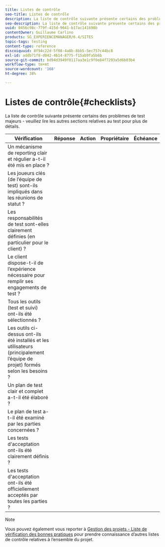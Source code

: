 ```yaml
---
title: Listes de contrôle
seo-title: Listes de contrôle
description: La liste de contrôle suivante présente certains des problèmes de test majeurs
seo-description: La liste de contrôle suivante présente certains des problèmes de test majeurs
uuid: 0456c98c-779f-415d-9641-b17ac141698b
contentOwner: Guillaume Carlino
products: SG_EXPERIENCEMANAGER/6.4/SITES
topic-tags: testing
content-type: reference
discoiquuid: 8f94c22d-5f08-4a8b-8bb5-5ec757c44bc8
exl-id: addb71f8-d042-4b14-8775-f15ab9fa5b6b
source-git-commit: bd94d3949f0117aa3e1c9f0e84f7293a5d6b03b4
workflow-type: tm+mt
source-wordcount: '168'
ht-degree: 38%

---
```


# Listes de contrôle{#checklists}

La liste de contrôle suivante présente certains des problèmes de test majeurs - veuillez lire les autres sections relatives au test pour plus de détails.

| Vérification | Réponse | Action | Propriétaire | Échéance |
|---|---|---|---|---|
| Un mécanisme de reporting clair et régulier a-t-il été mis en place ? |  |  |  |  |
| Les joueurs clés (de l’équipe de test) sont-ils impliqués dans les réunions de statut ? |  |  |  |  |
| Les responsabilités de test sont-elles clairement définies (en particulier pour le client) ? |  |  |  |  |
| Le client dispose-t-il de l’expérience nécessaire pour remplir ses engagements de test ? |  |  |  |  |
| Tous les outils (test et suivi) ont-ils été sélectionnés ? |  |  |  |  |
| Les outils ci-dessus ont-ils été installés et les utilisateurs (principalement l’équipe de projet) formés selon les besoins ? |  |  |  |  |
| Un plan de test clair et complet a-t-il été élaboré ? |  |  |  |  |
| Le plan de test a-t-il été examiné par les parties concernées ? |  |  |  |  |
| Les tests d&#39;acceptation ont-ils été clairement définis ? |  |  |  |  |
| Les tests d&#39;acceptation ont-ils été officiellement acceptés par toutes les parties ? |  |  |  |  |

>[!NOTE]
>
>Vous pouvez également vous reporter à [Gestion des projets - Liste de vérification des bonnes pratiques](/help/managing/best-practices.md) pour prendre connaissance d’autres listes de contrôle relatives à l’ensemble du projet.
